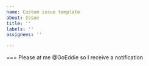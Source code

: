 ```yaml
---
name: Custom issue template
about: Issue
title: ''
labels: ''
assignees: ''

---
```


===
Please at me @GoEddie so I receive a notification
